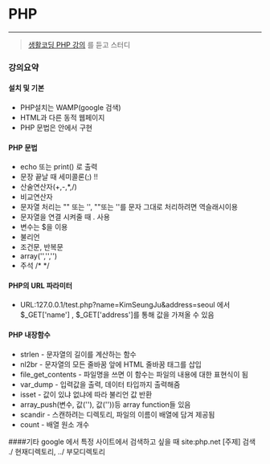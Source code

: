 # PHP
***
> [생활코딩 PHP 강의](https://opentutorials.org/course/3130/19316) 를 듣고 스터디
### 강의요약
#### 설치 및 기본
+ PHP설치는 WAMP(google 검색)
+ HTML과 다른 동적 웹페이지
+ PHP 문법은 <?php ?> 안에서 구현
#### PHP 문법
+ echo 또는 print() 로 출력
+ 문장 끝날 때 세미콜론(;) !!
+ 산술연산자(+,-,*,/)
+ 비교연산자
+ 문자열 처리는 "" 또는 '', ""또는 ''를 문자 그대로 처리하려면 역슬래시이용
+ 문자열을 연결 시켜줄 때 . 사용
+ 변수는 $을 이용
+ 불리언
+ 조건문, 반복문
+ array('','','')
+ 주석 /* */
#### PHP의 URL 파라미터
+ URL:127.0.0.1/test.php?name=KimSeungJu&address=seoul 에서 $_GET['name'] , $_GET['address']를 통해 값을 가져올 수 있음

#### PHP 내장함수
+ strlen - 문자열의 길이를 계산하는 함수
+ nl2br - 문자열의 모든 줄바꿈 앞에 HTML 줄바꿈 태그를 삽입
+ file_get_contents - 파일명을 쓰면 이 함수는 파일의 내용에 대한 표현식이 됨
+ var_dump - 입력값을 출력, 데이터 타입까지 출력해줌
+ isset - 값이 있냐 없냐에 따라 불리언 값 반환
+ array_push(변수, 값(''), 값(''))등 array function들 있음
+ scandir - 스캔하려는 디렉토리, 파일의 이름이 배열에 담겨 제공됨
+ count - 배열 원소 개수

####기타
google 에서 특정 사이트에서 검색하고 싶을 때 site:php.net [주제] 검색
./ 현재디렉토리, ../ 부모디렉토리

